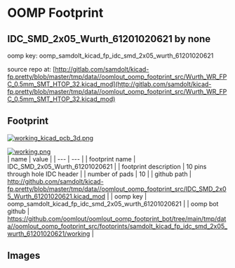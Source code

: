 # OOMP Footprint  
## IDC_SMD_2x05_Wurth_61201020621  by none  
  
oomp key: oomp_samdolt_kicad_fp_idc_smd_2x05_wurth_61201020621  
  
source repo at: [http://gitlab.com/samdolt/kicad-fp.pretty/blob/master/tmp/data//oomlout_oomp_footprint_src/Wurth_WR_FPC_0.5mm_SMT_HTOP_32.kicad_mod](http://gitlab.com/samdolt/kicad-fp.pretty/blob/master/tmp/data//oomlout_oomp_footprint_src/Wurth_WR_FPC_0.5mm_SMT_HTOP_32.kicad_mod)  
## Footprint  
  
[![working_kicad_pcb_3d.png](working_kicad_pcb_3d_600.png)](working_kicad_pcb_3d.png)  
  
[![working.png](working_600.png)](working.png)  
| name | value | 
| --- | --- | 
| footprint name | IDC_SMD_2x05_Wurth_61201020621 | 
| footprint description | 10 pins through hole IDC header | 
| number of pads | 10 | 
| github path | http://github.com/samdolt/kicad-fp.pretty/blob/master/tmp/data//oomlout_oomp_footprint_src/IDC_SMD_2x05_Wurth_61201020621.kicad_mod | 
| oomp key | oomp_samdolt_kicad_fp_idc_smd_2x05_wurth_61201020621 | 
| oomp bot github | https://github.com/oomlout/oomlout_oomp_footprint_bot/tree/main/tmp/data//oomlout_oomp_footprint_src/footprints/samdolt_kicad_fp_idc_smd_2x05_wurth_61201020621/working | 
## Images  
